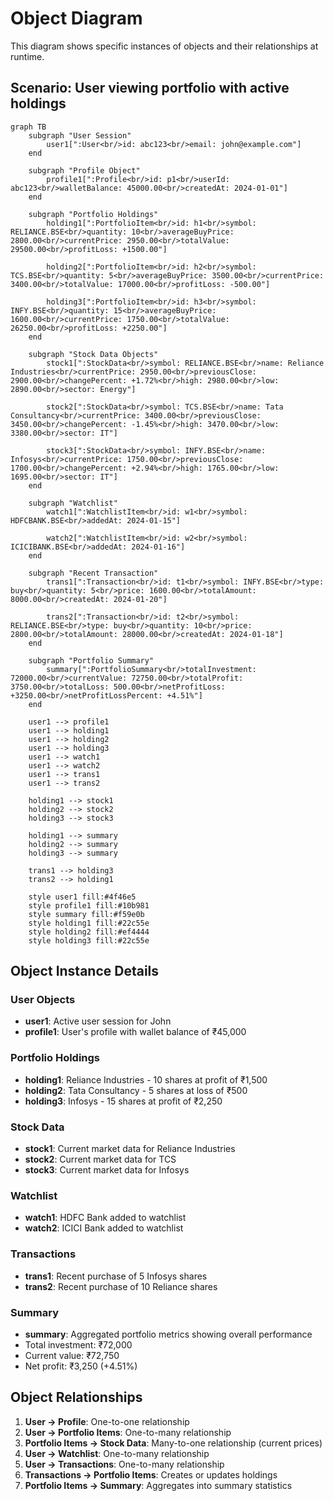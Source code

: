 # Object Diagram

This diagram shows specific instances of objects and their relationships at runtime.

## Scenario: User viewing portfolio with active holdings

```mermaid
graph TB
    subgraph "User Session"
        user1[":User<br/>id: abc123<br/>email: john@example.com"]
    end
    
    subgraph "Profile Object"
        profile1[":Profile<br/>id: p1<br/>userId: abc123<br/>walletBalance: 45000.00<br/>createdAt: 2024-01-01"]
    end
    
    subgraph "Portfolio Holdings"
        holding1[":PortfolioItem<br/>id: h1<br/>symbol: RELIANCE.BSE<br/>quantity: 10<br/>averageBuyPrice: 2800.00<br/>currentPrice: 2950.00<br/>totalValue: 29500.00<br/>profitLoss: +1500.00"]
        
        holding2[":PortfolioItem<br/>id: h2<br/>symbol: TCS.BSE<br/>quantity: 5<br/>averageBuyPrice: 3500.00<br/>currentPrice: 3400.00<br/>totalValue: 17000.00<br/>profitLoss: -500.00"]
        
        holding3[":PortfolioItem<br/>id: h3<br/>symbol: INFY.BSE<br/>quantity: 15<br/>averageBuyPrice: 1600.00<br/>currentPrice: 1750.00<br/>totalValue: 26250.00<br/>profitLoss: +2250.00"]
    end
    
    subgraph "Stock Data Objects"
        stock1[":StockData<br/>symbol: RELIANCE.BSE<br/>name: Reliance Industries<br/>currentPrice: 2950.00<br/>previousClose: 2900.00<br/>changePercent: +1.72%<br/>high: 2980.00<br/>low: 2890.00<br/>sector: Energy"]
        
        stock2[":StockData<br/>symbol: TCS.BSE<br/>name: Tata Consultancy<br/>currentPrice: 3400.00<br/>previousClose: 3450.00<br/>changePercent: -1.45%<br/>high: 3470.00<br/>low: 3380.00<br/>sector: IT"]
        
        stock3[":StockData<br/>symbol: INFY.BSE<br/>name: Infosys<br/>currentPrice: 1750.00<br/>previousClose: 1700.00<br/>changePercent: +2.94%<br/>high: 1765.00<br/>low: 1695.00<br/>sector: IT"]
    end
    
    subgraph "Watchlist"
        watch1[":WatchlistItem<br/>id: w1<br/>symbol: HDFCBANK.BSE<br/>addedAt: 2024-01-15"]
        
        watch2[":WatchlistItem<br/>id: w2<br/>symbol: ICICIBANK.BSE<br/>addedAt: 2024-01-16"]
    end
    
    subgraph "Recent Transaction"
        trans1[":Transaction<br/>id: t1<br/>symbol: INFY.BSE<br/>type: buy<br/>quantity: 5<br/>price: 1600.00<br/>totalAmount: 8000.00<br/>createdAt: 2024-01-20"]
        
        trans2[":Transaction<br/>id: t2<br/>symbol: RELIANCE.BSE<br/>type: buy<br/>quantity: 10<br/>price: 2800.00<br/>totalAmount: 28000.00<br/>createdAt: 2024-01-18"]
    end
    
    subgraph "Portfolio Summary"
        summary[":PortfolioSummary<br/>totalInvestment: 72000.00<br/>currentValue: 72750.00<br/>totalProfit: 3750.00<br/>totalLoss: 500.00<br/>netProfitLoss: +3250.00<br/>netProfitLossPercent: +4.51%"]
    end
    
    user1 --> profile1
    user1 --> holding1
    user1 --> holding2
    user1 --> holding3
    user1 --> watch1
    user1 --> watch2
    user1 --> trans1
    user1 --> trans2
    
    holding1 --> stock1
    holding2 --> stock2
    holding3 --> stock3
    
    holding1 --> summary
    holding2 --> summary
    holding3 --> summary
    
    trans1 --> holding3
    trans2 --> holding1
    
    style user1 fill:#4f46e5
    style profile1 fill:#10b981
    style summary fill:#f59e0b
    style holding1 fill:#22c55e
    style holding2 fill:#ef4444
    style holding3 fill:#22c55e
```

## Object Instance Details

### User Objects
- **user1**: Active user session for John
- **profile1**: User's profile with wallet balance of ₹45,000

### Portfolio Holdings
- **holding1**: Reliance Industries - 10 shares at profit of ₹1,500
- **holding2**: Tata Consultancy - 5 shares at loss of ₹500
- **holding3**: Infosys - 15 shares at profit of ₹2,250

### Stock Data
- **stock1**: Current market data for Reliance Industries
- **stock2**: Current market data for TCS
- **stock3**: Current market data for Infosys

### Watchlist
- **watch1**: HDFC Bank added to watchlist
- **watch2**: ICICI Bank added to watchlist

### Transactions
- **trans1**: Recent purchase of 5 Infosys shares
- **trans2**: Recent purchase of 10 Reliance shares

### Summary
- **summary**: Aggregated portfolio metrics showing overall performance
- Total investment: ₹72,000
- Current value: ₹72,750
- Net profit: ₹3,250 (+4.51%)

## Object Relationships

1. **User → Profile**: One-to-one relationship
2. **User → Portfolio Items**: One-to-many relationship
3. **Portfolio Items → Stock Data**: Many-to-one relationship (current prices)
4. **User → Watchlist**: One-to-many relationship
5. **User → Transactions**: One-to-many relationship
6. **Transactions → Portfolio Items**: Creates or updates holdings
7. **Portfolio Items → Summary**: Aggregates into summary statistics
